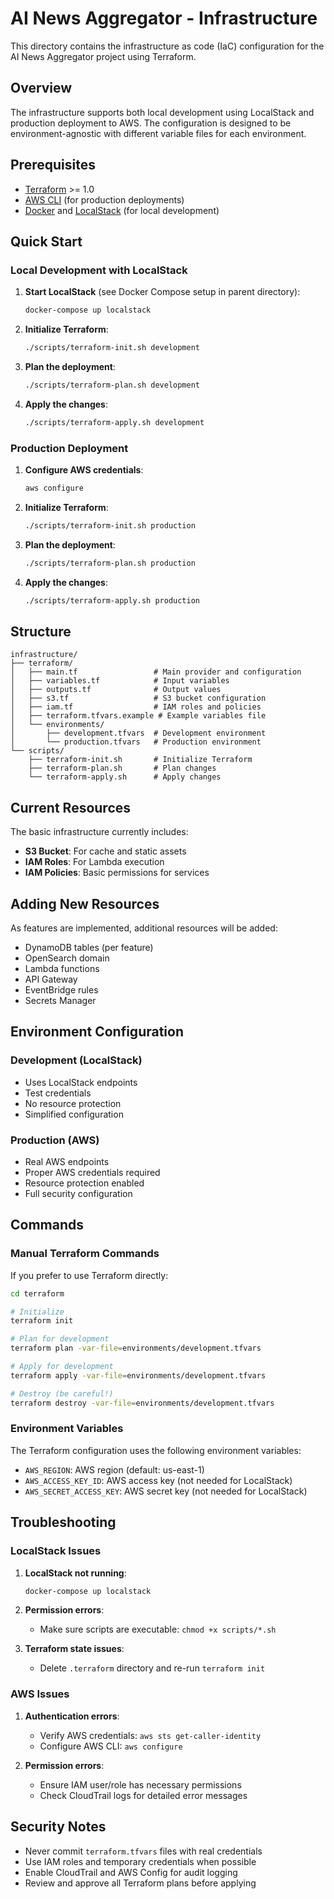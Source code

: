 # AI News Aggregator - Infrastructure

This directory contains the infrastructure as code (IaC) configuration for the AI News Aggregator project using Terraform.

## Overview

The infrastructure supports both local development using LocalStack and production deployment to AWS. The configuration is designed to be environment-agnostic with different variable files for each environment.

## Prerequisites

- [Terraform](https://terraform.io/downloads.html) >= 1.0
- [AWS CLI](https://aws.amazon.com/cli/) (for production deployments)
- [Docker](https://docker.com/) and [LocalStack](https://localstack.cloud/) (for local development)

## Quick Start

### Local Development with LocalStack

1. **Start LocalStack** (see Docker Compose setup in parent directory):

   ```bash
   docker-compose up localstack
   ```

2. **Initialize Terraform**:

   ```bash
   ./scripts/terraform-init.sh development
   ```

3. **Plan the deployment**:

   ```bash
   ./scripts/terraform-plan.sh development
   ```

4. **Apply the changes**:
   ```bash
   ./scripts/terraform-apply.sh development
   ```

### Production Deployment

1. **Configure AWS credentials**:

   ```bash
   aws configure
   ```

2. **Initialize Terraform**:

   ```bash
   ./scripts/terraform-init.sh production
   ```

3. **Plan the deployment**:

   ```bash
   ./scripts/terraform-plan.sh production
   ```

4. **Apply the changes**:
   ```bash
   ./scripts/terraform-apply.sh production
   ```

## Structure

```
infrastructure/
├── terraform/
│   ├── main.tf                 # Main provider and configuration
│   ├── variables.tf            # Input variables
│   ├── outputs.tf              # Output values
│   ├── s3.tf                   # S3 bucket configuration
│   ├── iam.tf                  # IAM roles and policies
│   ├── terraform.tfvars.example # Example variables file
│   └── environments/
│       ├── development.tfvars  # Development environment
│       └── production.tfvars   # Production environment
└── scripts/
    ├── terraform-init.sh       # Initialize Terraform
    ├── terraform-plan.sh       # Plan changes
    └── terraform-apply.sh      # Apply changes
```

## Current Resources

The basic infrastructure currently includes:

- **S3 Bucket**: For cache and static assets
- **IAM Roles**: For Lambda execution
- **IAM Policies**: Basic permissions for services

## Adding New Resources

As features are implemented, additional resources will be added:

- DynamoDB tables (per feature)
- OpenSearch domain
- Lambda functions
- API Gateway
- EventBridge rules
- Secrets Manager

## Environment Configuration

### Development (LocalStack)

- Uses LocalStack endpoints
- Test credentials
- No resource protection
- Simplified configuration

### Production (AWS)

- Real AWS endpoints
- Proper AWS credentials required
- Resource protection enabled
- Full security configuration

## Commands

### Manual Terraform Commands

If you prefer to use Terraform directly:

```bash
cd terraform

# Initialize
terraform init

# Plan for development
terraform plan -var-file=environments/development.tfvars

# Apply for development
terraform apply -var-file=environments/development.tfvars

# Destroy (be careful!)
terraform destroy -var-file=environments/development.tfvars
```

### Environment Variables

The Terraform configuration uses the following environment variables:

- `AWS_REGION`: AWS region (default: us-east-1)
- `AWS_ACCESS_KEY_ID`: AWS access key (not needed for LocalStack)
- `AWS_SECRET_ACCESS_KEY`: AWS secret key (not needed for LocalStack)

## Troubleshooting

### LocalStack Issues

1. **LocalStack not running**:

   ```bash
   docker-compose up localstack
   ```

2. **Permission errors**:
   - Make sure scripts are executable: `chmod +x scripts/*.sh`

3. **Terraform state issues**:
   - Delete `.terraform` directory and re-run `terraform init`

### AWS Issues

1. **Authentication errors**:
   - Verify AWS credentials: `aws sts get-caller-identity`
   - Configure AWS CLI: `aws configure`

2. **Permission errors**:
   - Ensure IAM user/role has necessary permissions
   - Check CloudTrail logs for detailed error messages

## Security Notes

- Never commit `terraform.tfvars` files with real credentials
- Use IAM roles and temporary credentials when possible
- Enable CloudTrail and AWS Config for audit logging
- Review and approve all Terraform plans before applying
